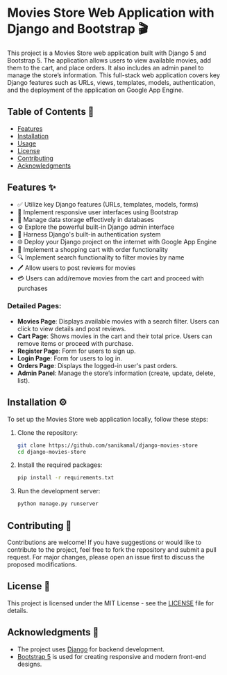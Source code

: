 # Movies Store Web Application with Django and Bootstrap 🎬

This project is a Movies Store web application built with Django 5 and Bootstrap 5. The application allows users to view available movies, add them to the cart, and place orders. It also includes an admin panel to manage the store’s information. This full-stack web application covers key Django features such as URLs, views, templates, models, authentication, and the deployment of the application on Google App Engine.

## Table of Contents 📑

- [Features](#features)
- [Installation](#installation)
- [Usage](#usage)
- [License](#license)
- [Contributing](#contributing)
- [Acknowledgments](#acknowledgments)

## Features ✨

- ✅ Utilize key Django features (URLs, templates, models, forms)
- 📱 Implement responsive user interfaces using Bootstrap
- 💾 Manage data storage effectively in databases
- ⚙️ Explore the powerful built-in Django admin interface
- 🔐 Harness Django's built-in authentication system
- 🌐 Deploy your Django project on the internet with Google App Engine
- 🛒 Implement a shopping cart with order functionality
- 🔍 Implement search functionality to filter movies by name
- 🖊️ Allow users to post reviews for movies
- 💳 Users can add/remove movies from the cart and proceed with purchases

### Detailed Pages:
- **Movies Page**: Displays available movies with a search filter. Users can click to view details and post reviews.
- **Cart Page**: Shows movies in the cart and their total price. Users can remove items or proceed with purchase.
- **Register Page**: Form for users to sign up.
- **Login Page**: Form for users to log in.
- **Orders Page**: Displays the logged-in user's past orders.
- **Admin Panel**: Manage the store’s information (create, update, delete, list).

## Installation ⚙️

To set up the Movies Store web application locally, follow these steps:

1. Clone the repository:
   ```bash
   git clone https://github.com/sanikamal/django-movies-store
   cd django-movies-store
   ```

2. Install the required packages:
   ```bash
   pip install -r requirements.txt
   ```

3. Run the development server:
   ```bash
   python manage.py runserver
   ```

## Contributing 🤝

Contributions are welcome! If you have suggestions or would like to contribute to the project, feel free to fork the repository and submit a pull request. For major changes, please open an issue first to discuss the proposed modifications.

## License 📄

This project is licensed under the MIT License - see the [LICENSE](LICENSE) file for details.

## Acknowledgments 🙏

- The project uses [Django](https://www.djangoproject.com/) for backend development.
- [Bootstrap 5](https://getbootstrap.com/) is used for creating responsive and modern front-end designs.


